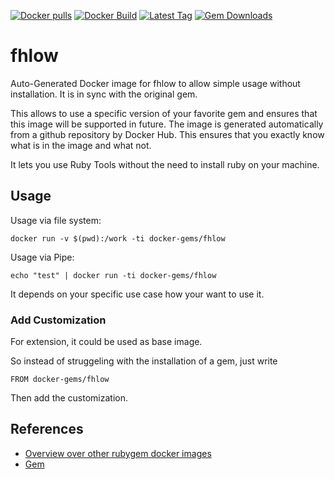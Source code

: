 [![Docker pulls](https://img.shields.io/docker/pulls/rubygem/fhlow.svg)](https://hub.docker.com/r/rubygem/fhlow/)
[![Docker Build](https://img.shields.io/docker/automated/rubygem/fhlow.svg)](https://hub.docker.com/r/rubygem/fhlow/)
[![Latest Tag](https://img.shields.io/github/tag/docker-rubygem/fhlow.svg)](https://hub.docker.com/r/rubygem/fhlow/)
[![Gem Downloads](https://img.shields.io/gem/dt/fhlow.svg)](https://rubygems.org/gems/fhlow/)
# fhlow

Auto-Generated Docker image for fhlow to allow simple usage without installation.
It is in sync with the original gem.

This allows to use a specific version of your favorite gem and ensures that this image will be supported in future.
The image is generated automatically from a github repository by Docker Hub.
This ensures that you exactly know what is in the image and what not.

It lets you use Ruby Tools without the need to install ruby on your machine.

## Usage

Usage via file system:

`docker run -v $(pwd):/work -ti docker-gems/fhlow`

Usage via Pipe:

`echo "test" | docker run -ti docker-gems/fhlow`

It depends on your specific use case how your want to use it.

### Add Customization

For extension, it could be used as base image.

So instead of struggeling with the installation of a gem, just write

`FROM docker-gems/fhlow`

Then add the customization.

## References

 - [Overview over other rubygem docker images](https://github.com/thinkbot/docker-rubygem)
 - [Gem](https://rubygems.org/gems/fhlow/)
